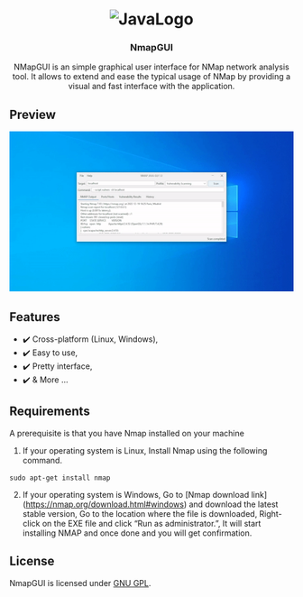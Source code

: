 <h1 align="center">
    <img alt="JavaLogo" src="https://logos-marques.com/wp-content/uploads/2021/03/Java-Logo.png" width="128" />
</h1>

<h3 align="center">
  NmapGUI
</h3>

<p align="center">NMapGUI is an simple graphical user interface for NMap network analysis tool. It allows to extend and ease the typical usage of NMap by providing a visual and fast interface with the application.</p>

## Preview

![Home Page](Preview.gif)

## Features

- ✔️ Cross-platform (Linux, Windows),
- ✔️ Easy to use,
- ✔️ Pretty interface,
- ✔️ & More ...


## Requirements
A prerequisite is that you have Nmap installed on your machine

1. If your operating system is Linux, Install Nmap using the following command.

```shell
sudo apt-get install nmap
```

2. If your operating system is Windows, Go to [Nmap download link] (https://nmap.org/download.html#windows) and download the latest stable version, Go to the location where the file is downloaded, Right-click on the EXE file and click “Run as administrator.”, It will start installing NMAP and once done and you will get confirmation.

## License

NmapGUI is licensed under [GNU GPL](LICENSE).
